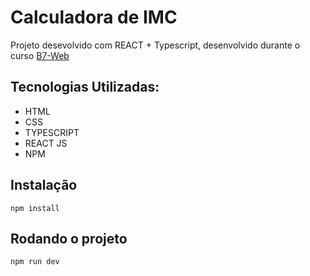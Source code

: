 # Calculadora de IMC

<p>Projeto desevolvido com REACT + Typescript, desenvolvido durante o curso <a href="https://b7web.com.br" target="_blank">B7-Web</a> </p>

## Tecnologias Utilizadas:

- HTML
- CSS
- TYPESCRIPT
- REACT JS
- NPM

## Instalação

`npm install`

## Rodando o projeto

`npm run dev`
